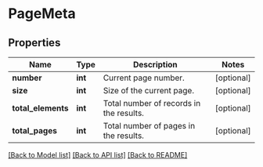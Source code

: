 # PageMeta

## Properties
Name | Type | Description | Notes
------------ | ------------- | ------------- | -------------
**number** | **int** | Current page number. | [optional] 
**size** | **int** | Size of the current page. | [optional] 
**total_elements** | **int** | Total number of records in the results. | [optional] 
**total_pages** | **int** | Total number of pages in the results. | [optional] 

[[Back to Model list]](../README.md#documentation-for-models) [[Back to API list]](../README.md#documentation-for-api-endpoints) [[Back to README]](../README.md)


